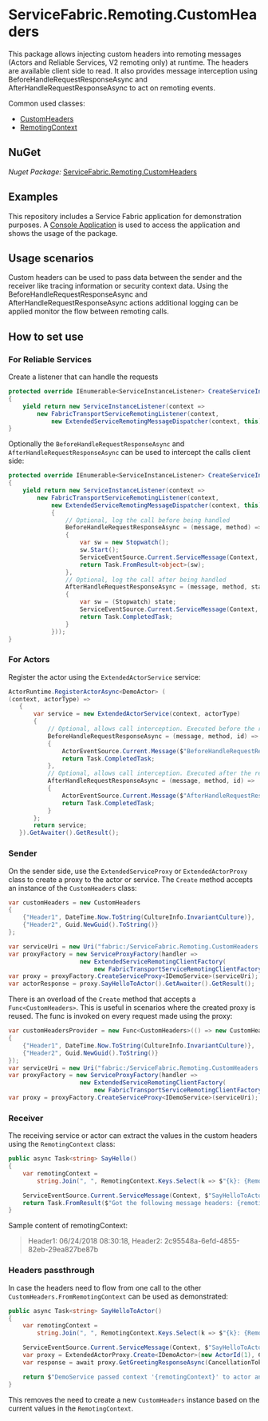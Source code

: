 # ServiceFabric.Remoting.CustomHeaders

This package allows injecting custom headers into remoting messages (Actors and Reliable Services, V2 remoting only) at runtime. The headers are available client side to read. 
It also provides message interception using BeforeHandleRequestResponseAsync and AfterHandleRequestResponseAsync to act on remoting events.

Common used classes:

- [CustomHeaders](https://github.com/Expecho/ServiceFabric-Remoting-CustomHeaders/blob/master/src/ServiceFabric.Remoting.CustomHeaders/CustomHeaders.cs)
- [RemotingContext](https://github.com/Expecho/ServiceFabric-Remoting-CustomHeaders/blob/master/src/ServiceFabric.Remoting.CustomHeaders/RemotingContext.cs)

## NuGet

*Nuget Package:* [ServiceFabric.Remoting.CustomHeaders](https://www.nuget.org/packages/ServiceFabric.Remoting.CustomHeaders/)

## Examples

This repository includes a Service Fabric application for demonstration purposes. A [Console Application](https://github.com/Expecho/ServiceFabric-Remoting-CustomHeaders/blob/master/src/Demo/Program.cs) is used to access the application and shows the usage of the package.

## Usage scenarios

Custom headers can be used to pass data between the sender and the receiver like tracing information or security context data. Using the BeforeHandleRequestResponseAsync and AfterHandleRequestResponseAsync actions additional logging can be applied monitor the flow between remoting calls.

## How to set use

### For Reliable Services

Create a listener that can handle the requests

```csharp
protected override IEnumerable<ServiceInstanceListener> CreateServiceInstanceListeners()
{
    yield return new ServiceInstanceListener(context =>
        new FabricTransportServiceRemotingListener(context,
            new ExtendedServiceRemotingMessageDispatcher(context, this)));
}
```
Optionally the `BeforeHandleRequestResponseAsync` and `AfterHandleRequestResponseAsync` can be used to intercept the calls client side:

```csharp
protected override IEnumerable<ServiceInstanceListener> CreateServiceInstanceListeners()
{
	yield return new ServiceInstanceListener(context =>
		new FabricTransportServiceRemotingListener(context,
			new ExtendedServiceRemotingMessageDispatcher(context, this)
			{
				// Optional, log the call before being handled
				BeforeHandleRequestResponseAsync = (message, method) =>
				{
					var sw = new Stopwatch();
					sw.Start();
					ServiceEventSource.Current.ServiceMessage(Context, $"BeforeHandleRequestResponseAsync {method}");
					return Task.FromResult<object>(sw);
				},
				// Optional, log the call after being handled
				AfterHandleRequestResponseAsync = (message, method, state) =>
				{
					var sw = (Stopwatch) state;
					ServiceEventSource.Current.ServiceMessage(Context, $"AfterHandleRequestResponseAsync {method} took {sw.ElapsedMilliseconds}ms");
					return Task.CompletedTask;
				}
			}));
}
```` 

### For Actors

Register the actor using the `ExtendedActorService` service:

```csharp
ActorRuntime.RegisterActorAsync<DemoActor> (
(context, actorType) =>
   {
	   var service = new ExtendedActorService(context, actorType)
	   {
		   // Optional, allows call interception. Executed before the response is handled
		   BeforeHandleRequestResponseAsync = (message, method, id) =>
		   {
			   ActorEventSource.Current.Message($"BeforeHandleRequestResponseAsync {method} for actor {id.ToString()}");
			   return Task.CompletedTask;
		   },
		   // Optional, allows call interception. Executed after the response is handled
		   AfterHandleRequestResponseAsync = (message, method, id) =>
		   {
			   ActorEventSource.Current.Message($"AfterHandleRequestResponseAsync {method} for actor {id.ToString()}");
			   return Task.CompletedTask;
		   }
	   };
	   return service;
   }).GetAwaiter().GetResult();
```
### Sender

On the sender side, use the `ExtendedServiceProxy` or `ExtendedActorProxy` class to create a proxy to the actor or service. The `Create` method accepts an instance of the `CustomHeaders` class:

```csharp
var customHeaders = new CustomHeaders
{
	{"Header1", DateTime.Now.ToString(CultureInfo.InvariantCulture)},
	{"Header2", Guid.NewGuid().ToString()}
};

var serviceUri = new Uri("fabric:/ServiceFabric.Remoting.CustomHeaders.DemoApplication/DemoService");
var proxyFactory = new ServiceProxyFactory(handler =>
                    new ExtendedServiceRemotingClientFactory(
                        new FabricTransportServiceRemotingClientFactory(remotingCallbackMessageHandler: handler), customHeaders));
var proxy = proxyFactory.CreateServiceProxy<IDemoService>(serviceUri);
var actorResponse = proxy.SayHelloToActor().GetAwaiter().GetResult();
```       

There is an overload of the `Create` method that accepts a `Func<CustomHeaders>`. This is useful in scenarios where the created proxy is reused. The func is invoked on every request made using the proxy:

```csharp
var customHeadersProvider = new Func<CustomHeaders>(() => new CustomHeaders
{
	{"Header1", DateTime.Now.ToString(CultureInfo.InvariantCulture)},
	{"Header2", Guid.NewGuid().ToString()}
});
var serviceUri = new Uri("fabric:/ServiceFabric.Remoting.CustomHeaders.DemoApplication/DemoService");
var proxyFactory = new ServiceProxyFactory(handler =>
                    new ExtendedServiceRemotingClientFactory(
                        new FabricTransportServiceRemotingClientFactory(remotingCallbackMessageHandler: handler), customHeadersProvider));
var proxy = proxyFactory.CreateServiceProxy<IDemoService>(serviceUri);
```
### Receiver

The receiving service or actor can extract the values in the custom headers using the `RemotingContext` class:

```csharp
public async Task<string> SayHello()
{
	var remotingContext =
		string.Join(", ", RemotingContext.Keys.Select(k => $"{k}: {RemotingContext.GetData(k)}"));

	ServiceEventSource.Current.ServiceMessage(Context, $"SayHelloToActor got context: {remotingContext}");
	return Task.FromResult($"Got the following message headers: {remotingContext}")
}
```

Sample content of remotingContext: 

> Header1: 06/24/2018 08:30:18, Header2: 2c95548a-6efd-4855-82eb-29ea827be87b

### Headers passthrough

In case the headers need to flow from one call to the other `CustomHeaders.FromRemotingContext` can be used as demonstrated:

```csharp
public async Task<string> SayHelloToActor()
{
	var remotingContext =
		string.Join(", ", RemotingContext.Keys.Select(k => $"{k}: {RemotingContext.GetData(k)}"));

	ServiceEventSource.Current.ServiceMessage(Context, $"SayHelloToActor got context: {remotingContext}");
	var proxy = ExtendedActorProxy.Create<IDemoActor>(new ActorId(1), CustomHeaders.FromRemotingContext);
	var response = await proxy.GetGreetingResponseAsync(CancellationToken.None);

	return $"DemoService passed context '{remotingContext}' to actor and got as response: {response}";
}
```

This removes the need to create a new `CustomHeaders` instance based on the current values in the `RemotingContext`.
